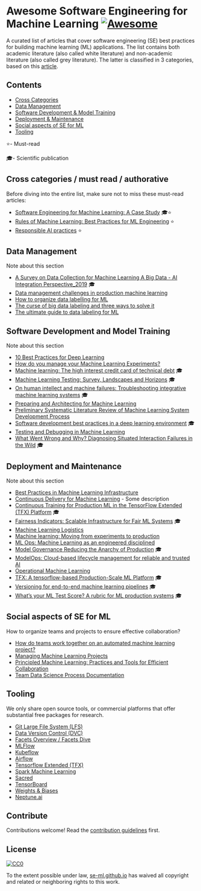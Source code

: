 # Awesome Software Engineering for Machine Learning [![Awesome](https://awesome.re/badge-flat2.svg)](https://awesome.re)

A curated list of articles that cover software engineering (SE) best practices for building machine learning (ML) applications.
The list contains both academic literature (also called white literature) and non-academic literature (also called grey literature).
The latter is classified in 3 categories, based on this [article]().


## Contents
- [Cross Categories](#)
- [Data Management](#data-management)
- [Software Development & Model Training](#software-development-and-model-training)
- [Deployment & Maintenance](#deployment-and-maintenance)
- [Social aspects of SE for ML](#social-aspects-of-se-for-ml)
- [Tooling](#tooling)

⭐️- Must-read

🎓- Scientific publication

## Cross categories / must read / authorative

Before diving into the entire list, make sure not to miss these must-read articles:

- [Software Engineering for Machine Learning: A Case Study](https://doi.org/10.1109/ICSE-SEIP.2019.00042) 🎓⭐️
- [Rules of Machine Learning: Best Practices for ML Engineering](https://developers.google.com/machine-learning/guides/rules-of-ml) ⭐️
- [Responsible AI practices](https://ai.google/responsibilities/responsible-ai-practices/) ⭐️


## Data Management

Note about this section

- [A Survey on Data Collection for Machine Learning A Big Data - AI Integration Perspective_2019](https://deepai.org/publication/a-survey-on-data-collection-for-machine-learning-a-big-data-ai-integration-perspective) 🎓
- [Data management challenges in production machine learning](https://storage.googleapis.com/pub-tools-public-publication-data/pdf/45a9dcf23dbdfa24dbced358f825636c58518afa.pdf)
- [How to organize data labelling for ML](https://www.altexsoft.com/blog/datascience/how-to-organize-data-labeling-for-machine-learning-approaches-and-tools/)
- [The curse of big data labeling and three ways to solve it ](https://aws.amazon.com/blogs/apn/the-curse-of-big-data-labeling-and-three-ways-to-solve-it/)
- [The ultimate guide to data labeling for ML](https://www.cloudfactory.com/data-labeling-guide)



## Software Development and Model Training

Note about this section

- [10 Best Practices for Deep Learning](https://nanonets.com/blog/10-best-practices-deep-learning/#track-model-experiments)
- [How do you manage your Machine Learning Experiments?](https://medium.com/@hadyelsahar/how-do-you-manage-your-machine-learning-experiments-ab87508348ac)
- [Machine learning: The high interest credit card of technical debt](https://research.google/pubs/pub43146/) 🎓
- [Machine Learning Testing: Survey, Landscapes and Horizons](https://arxiv.org/pdf/1906.10742.pdf) 🎓
- [On human intellect and machine failures: Troubleshooting integrative machine learning systems](https://arxiv.org/pdf/1611.08309.pdf) 🎓
- [Preparing and Architecting for Machine Learning](https://www.gartner.com/binaries/content/assets/events/keywords/catalyst/catus8/preparing_and_architecting_for_machine_learning.pdf)
- [Preliminary Systematic Literature Review of Machine Learning System Development Process](https://arxiv.org/abs/1910.05528)
- [Software development best practices in a deep learning environment](https://towardsdatascience.com/software-development-best-practices-in-a-deep-learning-environment-a1769e9859b1) 🎓
- [Testing and Debugging in Machine Learning](https://developers.google.com/machine-learning/testing-debugging)
- [What Went Wrong and Why? Diagnosing Situated Interaction Failures in the Wild](https://www.microsoft.com/en-us/research/publication/what-went-wrong-and-why-diagnosing-situated-interaction-failures-in-the-wild/) 🎓


## Deployment and Maintenance

Note about this section

- [Best Practices in Machine Learning Infrastructure](https://algorithmia.com/blog/best-practices-in-machine-learning-infrastructure)
- [Continuous Delivery for Machine Learning](https://martinfowler.com/articles/cd4ml.html) - Some description
- [Continuous Training for Production ML in the TensorFlow Extended (TFX) Platform](https://www.usenix.org/system/files/opml19papers-baylor.pdf) 🎓
- [Fairness Indicators: Scalable Infrastructure for Fair ML Systems](https://ai.googleblog.com/2019/12/fairness-indicators-scalable.html) 🎓
- [Machine Learning Logistics](https://mapr.com/ebook/machine-learning-logistics/)
- [Machine learning: Moving from experiments to production](https://blog.codecentric.de/en/2019/03/machine-learning-experiments-production/)
- [ML Ops: Machine Learning as an engineered disciplined](https://towardsdatascience.com/ml-ops-machine-learning-as-an-engineering-discipline-b86ca4874a3f)
- [Model Governance Reducing the Anarchy of Production](https://www.usenix.org/conference/atc18/presentation/sridhar) 🎓
- [ModelOps: Cloud-based lifecycle management for reliable and trusted AI](http://hummer.io/docs/2019-ic2e-modelops.pdf)
- [Operational Machine Learning](https://www.kdnuggets.com/2018/04/operational-machine-learning-successful-mlops.html)
- [TFX: A tensorflow-based Production-Scale ML Platform](https://dl.acm.org/doi/pdf/10.1145/3097983.3098021?download=true) 🎓
- [Versioning for end-to-end machine learning pipelines](https://doi.org/10.1145/3076246.3076248) 🎓
- [What’s your ML Test Score? A rubric for ML production systems](https://research.google/pubs/pub45742/) 🎓


## Social aspects of SE for ML

How to organize teams and projects to ensure effective collaboration?

- [How do teams work together on an automated machine learning project?](https://azure.microsoft.com/en-us/blog/how-do-teams-work-together-on-an-automated-machine-learning-project/)
- [Managing Machine Learning Projects](https://d1.awsstatic.com/whitepapers/aws-managing-ml-projects.pdf)
- [Principled Machine Learning: Practices and Tools for Efficient Collaboration](https://dev.to/robogeek/principled-machine-learning-4eho)
- [Team Data Science Process Documentation](https://docs.microsoft.com/en-us/azure/machine-learning/team-data-science-process/lifecycle)

## Tooling

We only share open source tools, or commercial platforms that offer substantial free packages for research.

- [Git Large File System (LFS)](https://git-lfs.github.com/)
- [Data Version Control (DVC)](https://dvc.org/)
- [Facets Overview / Facets Dive](https://pair-code.github.io/facets/)
- [MLFlow](https://mlflow.org/)
- [Kubeflow](https://www.kubeflow.org/)
- [Airflow](https://airflow.apache.org/)
- [Tensorflow Extended (TFX)](https://www.tensorflow.org/tfx/)
- [Spark Machine Learning](https://spark.apache.org/mllib/)
- [Sacred](https://github.com/IDSIA/sacred)
- [TensorBoard](https://www.tensorflow.org/tensorboard/)
- [Weights & Biases](https://www.wandb.com/)
- [Neptune.ai](https://neptune.ai/)

## Contribute

Contributions welcome! Read the [contribution guidelines](contributing.md) first.


## License

[![CC0](https://mirrors.creativecommons.org/presskit/buttons/88x31/svg/cc-zero.svg)](https://creativecommons.org/publicdomain/zero/1.0)

To the extent possible under law, [se-ml.github.io](se-ml.github.io) has waived all copyright and
related or neighboring rights to this work.
